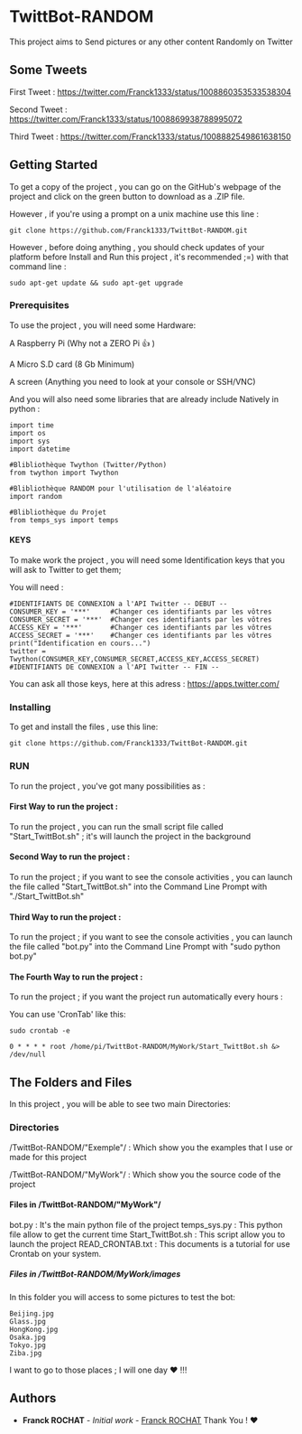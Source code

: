 # TwittBot-RANDOM
This project aims to Send pictures or any other content Randomly on Twitter

## Some Tweets
First Tweet : https://twitter.com/Franck1333/status/1008860353533538304

Second Tweet : https://twitter.com/Franck1333/status/1008869938788995072

Third Tweet : https://twitter.com/Franck1333/status/1008882549861638150

## Getting Started
To get a copy of the project , you can go on the GitHub's webpage of the project and click on the green button to download as a .ZIP file.

However , if you're using a prompt on a unix machine use this line :
```
git clone https://github.com/Franck1333/TwittBot-RANDOM.git
```
However , before doing anything  , you should check updates of your platform before Install and Run this project , it's recommended ;=)
with that command line :

```
sudo apt-get update && sudo apt-get upgrade
```

### Prerequisites
To use the project , you will need some Hardware:

A Raspberry Pi (Why not a ZERO Pi :+1: )

A Micro S.D card (8 Gb Minimum)

A screen (Anything you need to look at your console or SSH/VNC)

And you will also need some libraries that are already include Natively in python :

```
import time
import os
import sys
import datetime

#Blibliothèque Twython (Twitter/Python)
from twython import Twython

#Blibliothèque RANDOM pour l'utilisation de l'aléatoire
import random

#Blibliothèque du Projet
from temps_sys import temps
```

#### KEYS

To make work the project , you will need some Identification keys that you will ask to Twitter to get them;

You will need :
```
#IDENTIFIANTS DE CONNEXION a l'API Twitter -- DEBUT -- 
CONSUMER_KEY = '***'     #Changer ces identifiants par les vôtres
CONSUMER_SECRET = '***'  #Changer ces identifiants par les vôtres
ACCESS_KEY = '***'       #Changer ces identifiants par les vôtres
ACCESS_SECRET = '***'    #Changer ces identifiants par les vôtres
print("Identification en cours...")
twitter = Twython(CONSUMER_KEY,CONSUMER_SECRET,ACCESS_KEY,ACCESS_SECRET)
#IDENTIFIANTS DE CONNEXION a l'API Twitter -- FIN --
```
You can ask all those keys, here at this adress : https://apps.twitter.com/

### Installing
  To get and install the files , use this line: 
  ```
  git clone https://github.com/Franck1333/TwittBot-RANDOM.git
  ```
### RUN
To run the project , you've got many possibilities as : 

#### First Way to run the project : 
  To run the project , you can run the small script file called "Start_TwittBot.sh" ; it's will launch the project in the background

#### Second Way to run the project : 
  To run the project ; if you want to see the console activities , you can launch the file called "Start_TwittBot.sh" into the Command Line Prompt with "./Start_TwittBot.sh"
  
#### Third Way to run the project :
  To run the project ; if you want to see the console activities , you can launch the file called "bot.py" into the Command Line Prompt with "sudo python bot.py"
  
#### The Fourth Way to run the project :
  To run the project ; if you want the project run automatically every hours :
  
  You can use 'CronTab' like this:
  
  ```
  sudo crontab -e
  ```
  ```
  0 * * * * root /home/pi/TwittBot-RANDOM/MyWork/Start_TwittBot.sh &> /dev/null  
  ```

## The Folders and Files
In this project , you will be able to see two main Directories:

### Directories

/TwittBot-RANDOM/"Exemple"/ : Which show you the examples that I use or made for this project

/TwittBot-RANDOM/"MyWork"/ : Which show you the source code of the project

#### Files in /TwittBot-RANDOM/"MyWork"/

bot.py : It's the main python file of the project
temps_sys.py : This python file allow to get the current time
Start_TwittBot.sh : This script allow you to launch the project
READ_CRONTAB.txt : This documents is a tutorial for use Crontab on your system.
##### Files in /TwittBot-RANDOM/MyWork/images
In this folder you will access to some pictures to test the bot:

```
Beijing.jpg
Glass.jpg
HongKong.jpg
Osaka.jpg
Tokyo.jpg
Ziba.jpg
```
I want to go to those places ; I will one day :heart: !!!

## Authors

* **Franck ROCHAT** - *Initial work* - [Franck ROCHAT](https://github.com/Franck1333)
Thank You ! :hearts:





